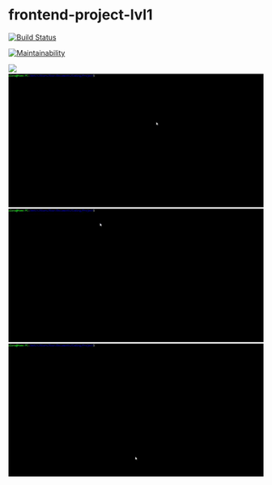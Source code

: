 # frontend-project-lvl1

[![Build Status](https://travis-ci.org/DeeRi/frontend-project-lvl1.svg?branch=master)](https://travis-ci.org/DeeRi/frontend-project-lvl1)

[![Maintainability](https://api.codeclimate.com/v1/badges/a99a88d28ad37a79dbf6/maintainability)](https://codeclimate.com/github/codeclimate/codeclimate/maintainability)

![](example-of-working.gif)
![](example-of-working1.gif)
![](example-of-working2.gif)
![](example-of-working3.gif)